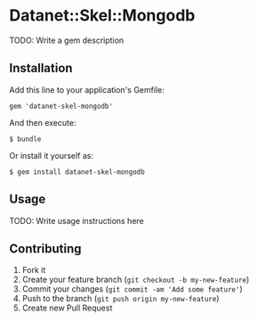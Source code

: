 # Datanet::Skel::Mongodb

TODO: Write a gem description

## Installation

Add this line to your application's Gemfile:

    gem 'datanet-skel-mongodb'

And then execute:

    $ bundle

Or install it yourself as:

    $ gem install datanet-skel-mongodb

## Usage

TODO: Write usage instructions here

## Contributing

1. Fork it
2. Create your feature branch (`git checkout -b my-new-feature`)
3. Commit your changes (`git commit -am 'Add some feature'`)
4. Push to the branch (`git push origin my-new-feature`)
5. Create new Pull Request
